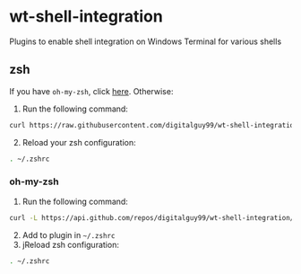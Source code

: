 # wt-shell-integration
Plugins to enable shell integration on Windows Terminal for various shells

## zsh
If you have `oh-my-zsh`, click [here](#oh-my-zsh). Otherwise:
1. Run the following command:
```zsh
curl https://raw.githubusercontent.com/digitalguy99/wt-shell-integration/main/oh-my-zsh/wt-shell-integration/wt-shell-integration.plugin.zsh >> ~/.zshrc
```
2. Reload your zsh configuration:
```zsh
. ~/.zshrc
```
### oh-my-zsh
1. Run the following command:
```zsh
curl -L https://api.github.com/repos/digitalguy99/wt-shell-integration/tarball/main | tar -xz --wildcards --strip=3 --one-top-level=${ZSH_CUSTOM:-~/.oh-my-zsh/custom}/plugins/wt-shell-integration '*/oh-my-zsh/wt-shell-integration/*'
```
2. Add to plugin in `~/.zshrc`
3. jReload zsh configuration:
```zsh
. ~/.zshrc
```
